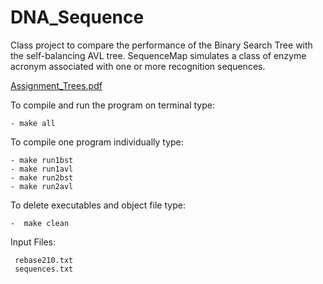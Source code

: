 # DNA_Sequence
Class project to compare the performance of the Binary Search Tree with the self-balancing AVL tree. SequenceMap simulates a class of enzyme acronym  associated with one or more recognition sequences. 

[Assignment_Trees.pdf](https://github.com/olgakent/DNA_Sequence/blob/master/Assignment_Trees.pdf)
    
To compile and run the program on terminal type:

    - make all
    
To compile one program individually type:

    - make run1bst
    - make run1avl
    - make run2bst
    - make run2avl
    
To delete executables and object file type:

    -  make clean

Input Files:

     rebase210.txt
     sequences.txt
